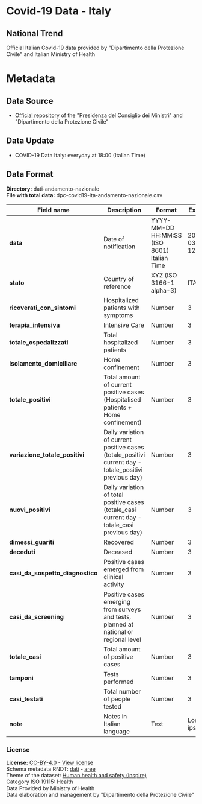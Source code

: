 # Covid-19 Data - Italy

## National Trend

Official Italian Covid-19 data provided by "Dipartimento della Protezione Civile" and Italian Ministry of Health



# Metadata

## Data Source

- [Official repository](https://github.com/pcm-dpc/COVID-19) of the "Presidenza del Consiglio dei Ministri" and "Dipartimento della Protezione Civile"



## Data Update

- COVID-19 Data Italy: everyday at 18:00 (Italian Time)



## Data Format

**Directory:**  dati-andamento-nazionale<br>
**File with total data:** dpc-covid19-ita-andamento-nazionale.csv<br>



| Field name                  | Description                            | Format                       | Example             |
|-----------------------------|----------------------------------------|-------------------------------|---------------------|
| **data**                            | Date of notification                   | YYYY-MM-DD HH:MM:SS (ISO 8601) Italian Time | 2020-03-05 12:15:45 |
| **stato**                           | Country of reference                   | XYZ (ISO 3166-1 alpha-3)      | ITA                 |
| **ricoverati_con_sintomi**          | Hospitalized patients with symptoms    | Number                        | 3                   |
| **terapia_intensiva**               | Intensive Care                         | Number                        | 3                   |
| **totale_ospedalizzati**            | Total hospitalized patients            | Number                        | 3                   |
| **isolamento_domiciliare**          | Home confinement                       | Number                        | 3                   |
| **totale_positivi**                 | Total amount of current positive cases (Hospitalised patients + Home confinement)  | Number                        | 3                   |
| **variazione_totale_positivi**      | Daily variation of current positive cases (totale_positivi current day - totale_positivi previous day)  | Number                        | 3                   |
| **nuovi_positivi**                  | Daily variation of total positive cases (totale_casi current day - totale_casi previous day)  | Number                        | 3                   |
| **dimessi_guariti**                 | Recovered                              | Number                        | 3                   |
| **deceduti**                        | Deceased                                  | Number                        | 3                   |
| **casi_da_sospetto_diagnostico**    | Positive cases emerged from clinical activity                                  | Number                        | 3                   |
| **casi_da_screening**               | Positive cases emerging from surveys and tests, planned at national or regional level                                  | Number                        | 3                   |
| **totale_casi**                     | Total amount of positive cases         | Number                        | 3                   |
| **tamponi**                         | Tests performed                        | Number                        | 3                   |
| **casi_testati**                    | Total number of people tested                        | Number                        | 3                   |
| **note**                            | Notes in Italian language                       | Text                        | Lorem ipsum...                   |




### License
**License:** [CC-BY-4.0](https://creativecommons.org/licenses/by/4.0/deed.it) - [View license](https://github.com/pcm-dpc/COVID-19/blob/master/LICENSE)<br>
Schema metadata RNDT: [dati](https://geodati.gov.it/geoportale/visualizzazione-metadati/scheda-metadati/?uuid=PCM%3ACOVID-19%3A05032020%3A093000) - [aree](https://geodati.gov.it/geoportale/visualizzazione-metadati/scheda-metadati/?uuid=PCM%3A000086%3A20200306%3A110700)<br>
Theme of the dataset: [Human health and safety (Inspire)](http://inspire.ec.europa.eu/theme/hh)<br>
Category ISO 19115: Health<br>
Data Provided by Ministry of Health<br>
Data elaboration and management by "Dipartimento della Protezione Civile"